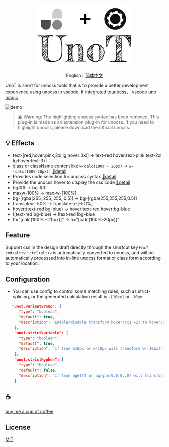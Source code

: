 <p align="center">
  <img height="200" src="./assets/kv.png" alt="UnoT">
</p>
<p align="center"> English | <a href="./README_zh.md">简体中文</a></p>


UnoT is short for unocss tools that is to provide a better development experience using unocss in vscode. It integrated [tounocss](https://github.com/Simon-He95/tounocss)、 [vscode uno magic](https://github.com/Simon-He95/vscode-uno-magic)

![demo](/assets/demo.gif)

>⚠️ Warning: The highlighting unocss syntax has been removed. This plug-in is made as an extension plug-in for unocss. If you need to highlight unocss, please download the official unocss.


## 💡 Effects
- text-\[red,hover:pink,2xl,lg:hover:3xl\] -> text-red hover:text-pink text-2xl lg:hover:text-3xl
- class or className content like `w-calc(100% - 20px)` -> `w-[calc(100%-20px)]` [🔎detail](https://github.com/Simon-He95/vscode-uno-magic)
- Provides code selection for unocss syntax [🔎detail](https://github.com/Simon-He95/vscode-uno-magic)
- Provide the unocss hover to display the css code [🔎detail](https://github.com/Simon-He95/unocss-to-css)
- bg#fff -> bg-#fff
- maxw-100% -> max-w-[100%]
- bg-[rgba(255, 255, 255, 0.5)] -> bg-[rgba(255,255,255,0.5)]
- translatex--50% -> translate-x-[-50%]
- hover:(text-red bg-blue) -> hover:text-red hover:bg-blue
- !(text-red bg-blue) -> !text-red !bg-blue
- h="[calc(100% - 20px)]" -> h="[calc(100%-20px)]"

## Feature
Support css in the design draft directly through the shortcut key `Mac`? `cmd+alt+v` : `ctrl+alt+v` is automatically converted to unocss, and will be automatically processed into in-line unocss format or class form according to your location.

## Configuration
- You can use config to control some matching rules, such as strict-splicing, or the generated calculation result is `-[10px]` or `-10px`

``` json
   "unot.variantGroup": {
      "type": "boolean",
      "default": true,
      "description": "Enable/disable transform hover:(x1 x2) to hover:x1 hover:x2"
    },
    "unot.strictVariable": {
      "type": "boolean",
      "default": true,
      "description": "if true w10px or w-10px will transform w-[10px]"
    },
    "unot.strictHyphen": {
      "type": "boolean",
      "default": false,
      "description": "if true bg#fff or bgrgba(0,0,0,.0) will transform bg-[#fff] or bg-[rgba(0,0,0,.0)]"
    }
```

## :coffee:

[buy me a cup of coffee](https://github.com/Simon-He95/sponsor)

## License

[MIT](./license)
